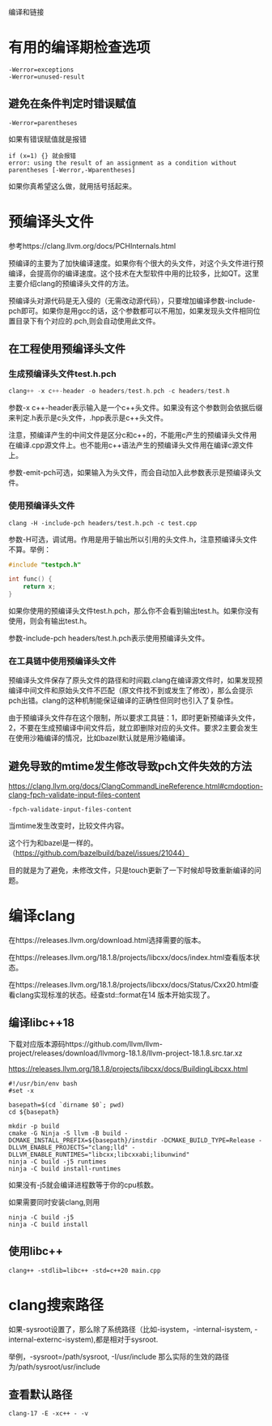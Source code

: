 编译和链接

# 有用的编译期检查选项

```
-Werror=exceptions
-Werror=unused-result
```

## 避免在条件判定时错误赋值

```
-Werror=parentheses
```

如果有错误赋值就是报错

```
if (x=1) {} 就会报错
error: using the result of an assignment as a condition without parentheses [-Werror,-Wparentheses]
```

如果你真希望这么做，就用括号括起来。

# 预编译头文件

参考https://clang.llvm.org/docs/PCHInternals.html

预编译的主要为了加快编译速度。如果你有个很大的头文件，对这个头文件进行预编译，会提高你的编译速度。这个技术在大型软件中用的比较多，比如QT。这里主要介绍clang的预编译头文件的方法。

预编译头对源代码是无入侵的（无需改动源代码），只要增加编译参数-include-pch即可。如果你是用gcc的话，这个参数都可以不用加，如果发现头文件相同位置目录下有个对应的.pch,则会自动使用此文件。

## 在工程使用预编译头文件

### 生成预编译头文件test.h.pch

```c++
clang++ -x c++-header -o headers/test.h.pch -c headers/test.h
```

参数-x c++-header表示输入是一个c++头文件。如果没有这个参数则会依据后缀来判定.h表示是c头文件，.hpp表示是c++头文件。

注意，预编译产生的中间文件是区分c和c++的，不能用c产生的预编译头文件用在编译.cpp源文件上。也不能用c++语法产生的预编译头文件用在编译c源文件上。

参数-emit-pch可选，如果输入为头文件，而会自动加入此参数表示是预编译头文件。

### 使用预编译头文件

```
clang -H -include-pch headers/test.h.pch -c test.cpp
```

参数-H可选，调试用。作用是用于输出所以引用的头文件.h，注意预编译头文件不算。举例：

```c++
#include "testpch.h"

int func() {
    return x;
}
```

如果你使用的预编译头文件test.h.pch，那么你不会看到输出test.h。如果你没有使用，则会有输出test.h。

参数-include-pch headers/test.h.pch表示使用预编译头文件。

### 在工具链中使用预编译头文件

预编译头文件保存了原头文件的路径和时间戳.clang在编译源文件时，如果发现预编译中间文件和原始头文件不匹配（原文件找不到或发生了修改），那么会提示pch出错。clang的这种机制能保证编译的正确性但同时也引入了复杂性。

由于预编译头文件存在这个限制，所以要求工具链：1，即时更新预编译头文件，2，不要在生成预编译中间文件后，就立即删除对应的头文件。要求2主要会发生在使用沙箱编译的情况，比如bazel默认就是用沙箱编译。

## 避免导致的mtime发生修改导致pch文件失效的方法

https://clang.llvm.org/docs/ClangCommandLineReference.html#cmdoption-clang-fpch-validate-input-files-content

```shell
-fpch-validate-input-files-content
```

当mtime发生改变时，比较文件内容。

这个行为和bazel是一样的。（https://github.com/bazelbuild/bazel/issues/21044）

目的就是为了避免，未修改文件，只是touch更新了一下时候却导致重新编译的问题。

# 编译clang

在https://releases.llvm.org/download.html选择需要的版本。

在https://releases.llvm.org/18.1.8/projects/libcxx/docs/index.html查看版本状态。

在https://releases.llvm.org/18.1.8/projects/libcxx/docs/Status/Cxx20.html查看clang实现标准的状态。经查std::format在14 版本开始实现了。

## 编译libc++18

下载对应版本源码https://github.com/llvm/llvm-project/releases/download/llvmorg-18.1.8/llvm-project-18.1.8.src.tar.xz

https://releases.llvm.org/18.1.8/projects/libcxx/docs/BuildingLibcxx.html

```
#!/usr/bin/env bash
#set -x

basepath=$(cd `dirname $0`; pwd)
cd ${basepath}

mkdir -p build
cmake -G Ninja -S llvm -B build -DCMAKE_INSTALL_PREFIX=${basepath}/instdir -DCMAKE_BUILD_TYPE=Release -DLLVM_ENABLE_PROJECTS="clang;lld" -DLLVM_ENABLE_RUNTIMES="libcxx;libcxxabi;libunwind"
ninja -C build -j5 runtimes
ninja -C build install-runtimes
```

如果没有-j5就会编译进程数等于你的cpu核数。

如果需要同时安装clang,则用

```
ninja -C build -j5
ninja -C build install
```

## 使用libc++

```
clang++ -stdlib=libc++ -std=c++20 main.cpp
```



# clang搜索路径

如果-sysroot设置了，那么除了系统路径（比如-isystem，-internal-isystem, -internal-externc-isystem),都是相对于sysroot.

举例，-sysroot=/path/sysroot, -I/usr/include 那么实际的生效的路径为/path/sysroot/usr/include

## 查看默认路径

```
clang-17 -E -xc++ - -v
```

